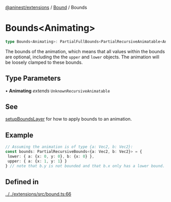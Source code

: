 [@aninest/extensions](../../index.md) / [Bound](../index.md) / Bounds

# Bounds\<Animating\>

```ts
type Bounds<Animating>: PartialFullBounds<PartialRecursiveAnimatable<Animating>>;
```

The bounds of the animation, which means that all values within
the bounds are optional, including the the `upper` and `lower` objects.
The animation will be loosely clamped to these bounds.

## Type Parameters

• **Animating** *extends* `UnknownRecursiveAnimatable`

## See

[setupBoundsLayer](../functions/setupBoundsLayer.md) for how to apply bounds to an animation.

## Example

```ts
// Assuming the animation is of type {a: Vec2, b: Vec2}:
const bounds: PartialRecursiveBounds<{a: Vec2, b: Vec2}> = {
 lower: { a: {x: 0, y: 0}, b: {x: 0} },
 upper: { a: {x: 1, y: 1} }
} // note that b.y is not bounded and that b.x only has a lower bound. This is perfectly valid.
```

## Defined in

[../../extensions/src/bound.ts:66](https://github.com/zphrs/aninest/blob/93165c72e5bf58f07554172fb8f04e60bd3cd7ed/extensions/src/bound.ts#L66)
